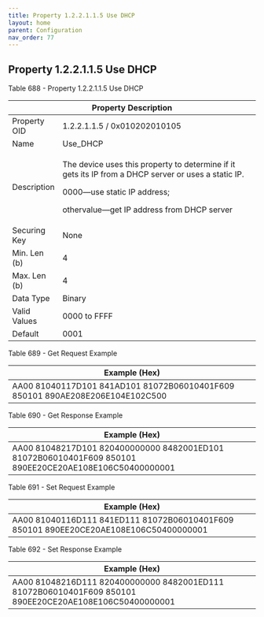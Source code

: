 ```yaml
---
title: Property 1.2.2.1.1.5 Use DHCP
layout: home
parent: Configuration
nav_order: 77
---
```


## Property 1.2.2.1.1.5 Use DHCP

Table 688 - Property 1.2.2.1.1.5 Use DHCP

<table>
<colgroup>
<col style="width: 14%" />
<col style="width: 85%" />
</colgroup>
<thead>
<tr>
<th colspan="2">Property Description</th>
</tr>
</thead>
<tbody>
<tr>
<td>Property OID</td>
<td>1.2.2.1.1.5 / 0x010202010105</td>
</tr>
<tr>
<td>Name</td>
<td>Use_DHCP</td>
</tr>
<tr>
<td>Description</td>
<td><p>The device uses this property to determine if it gets its IP from
a DHCP server or uses a static IP.</p>
<p>0000—use static IP address;</p>
<p>othervalue—get IP address from DHCP server</p></td>
</tr>
<tr>
<td>Securing Key</td>
<td>None</td>
</tr>
<tr>
<td>Min. Len (b)</td>
<td>4</td>
</tr>
<tr>
<td>Max. Len (b)</td>
<td>4</td>
</tr>
<tr>
<td>Data Type</td>
<td>Binary</td>
</tr>
<tr>
<td>Valid Values</td>
<td>0000 to FFFF</td>
</tr>
<tr>
<td>Default</td>
<td>0001</td>
</tr>
</tbody>
</table>

Table 689 - Get Request Example

| Example (Hex) |
|----|
| AA00 81040117D101 841AD101 81072B06010401F609 850101 890AE208E206E104E102C500 |

Table 690 - Get Response Example

| Example (Hex) |
|----|
| AA00 81048217D101 820400000000 8482001ED101 81072B06010401F609 850101 890EE20CE20AE108E106C50400000001 |

Table 691 - Set Request Example

| Example (Hex) |
|----|
| AA00 81040116D111 841ED111 81072B06010401F609 850101 890EE20CE20AE108E106C50400000001 |

Table 692 - Set Response Example

| Example (Hex) |
|----|
| AA00 81048216D111 820400000000 8482001ED111 81072B06010401F609 850101 890EE20CE20AE108E106C50400000001 |

##